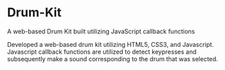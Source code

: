 # Drum-Kit
A web-based Drum Kit built utilizing JavaScript callback functions

Developed a web-based drum kit utilizing HTML5, CSS3, and Javascript. Javascript callback functions are utilized to detect keypresses and subsequently make a sound corresponding to the drum that was selected.
